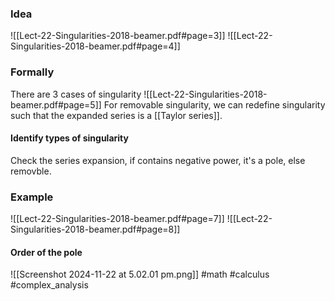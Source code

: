 ### Idea
![[Lect-22-Singularities-2018-beamer.pdf#page=3]]
![[Lect-22-Singularities-2018-beamer.pdf#page=4]]
### Formally
There are 3 cases of singularity
![[Lect-22-Singularities-2018-beamer.pdf#page=5]]
For removable singularity, we can redefine singularity such that the expanded series is a [[Taylor series]]. 
#### Identify types of singularity
Check the series expansion, if contains negative power, it's a pole, else removble.
### Example
![[Lect-22-Singularities-2018-beamer.pdf#page=7]]
![[Lect-22-Singularities-2018-beamer.pdf#page=8]]
#### Order of the pole
![[Screenshot 2024-11-22 at 5.02.01 pm.png]]
#math #calculus #complex_analysis 



